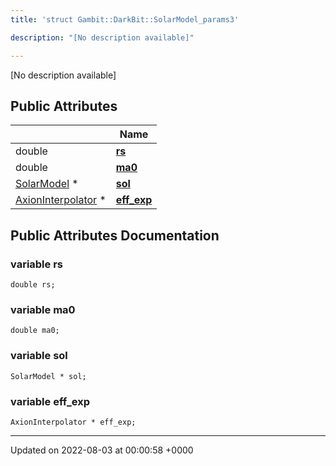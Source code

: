 ```yaml
---
title: 'struct Gambit::DarkBit::SolarModel_params3'

description: "[No description available]"

---
```









[No description available]

## Public Attributes

|                | Name           |
| -------------- | -------------- |
| double | **[rs](/documentation/code/darkbit_development/classes/structgambit_1_1darkbit_1_1solarmodel__params3/#variable-rs)**  |
| double | **[ma0](/documentation/code/darkbit_development/classes/structgambit_1_1darkbit_1_1solarmodel__params3/#variable-ma0)**  |
| [SolarModel](/documentation/code/darkbit_development/classes/classgambit_1_1darkbit_1_1solarmodel/) * | **[sol](/documentation/code/darkbit_development/classes/structgambit_1_1darkbit_1_1solarmodel__params3/#variable-sol)**  |
| [AxionInterpolator](/documentation/code/darkbit_development/classes/classgambit_1_1darkbit_1_1axioninterpolator/) * | **[eff_exp](/documentation/code/darkbit_development/classes/structgambit_1_1darkbit_1_1solarmodel__params3/#variable-eff-exp)**  |

## Public Attributes Documentation

### variable rs

```
double rs;
```


### variable ma0

```
double ma0;
```


### variable sol

```
SolarModel * sol;
```


### variable eff_exp

```
AxionInterpolator * eff_exp;
```


-------------------------------

Updated on 2022-08-03 at 00:00:58 +0000